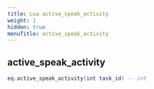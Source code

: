 ```yaml
---
title: Lua active_speak_activity
weight: 1
hidden: true
menuTitle: active_speak_activity
---
```

## active_speak_activity
```lua
eq.active_speak_activity(int task_id) -- int
```